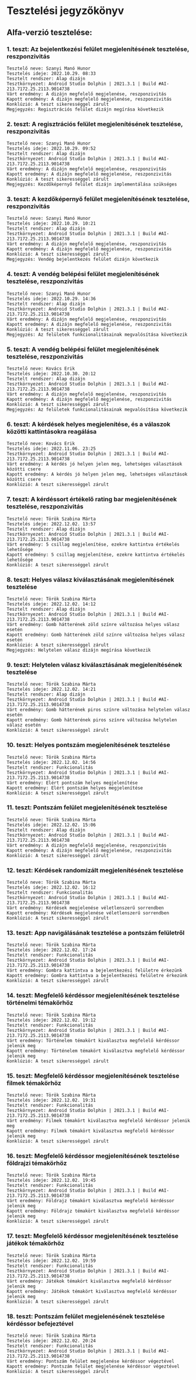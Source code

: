# Tesztelési jegyzőkönyv

## Alfa-verzió tesztelése:

### 1. teszt: Az bejelentkezési felület megjelenítésének tesztelése, reszponzivitás

    Tesztelő neve: Szanyi Manó Hunor
    Tesztelés ideje: 2022.10.29. 08:33
    Tesztelt rendszer: Alap dizájn
    Tesztkörnyezet: Android Studio Dolphin | 2021.3.1 | Build #AI-213.7172.25.2113.9014738
    Várt eredmény: A dizájn megfelelő megjelenése, reszponzivitás
    Kapott eredmény: A dizájn megfelelő megjelenése, reszponzivitás
    Konklúzió: A teszt sikerességgel zárult
    Megjegyzés: Regisztrációs felület dizájn megírása következik

### 2. teszt: A regisztrációs felület megjelenítésének tesztelése, reszponzivitás

    Tesztelő neve: Szanyi Manó Hunor
    Tesztelés ideje: 2022.10.29. 09:52
    Tesztelt rendszer: Alap dizájn
    Tesztkörnyezet: Android Studio Dolphin | 2021.3.1 | Build #AI-213.7172.25.2113.9014738
    Várt eredmény: A dizájn megfelelő megjelenése, reszponzivitás
    Kapott eredmény: A dizájn megfelelő megjelenése, reszponzivitás
    Konklúzió: A teszt sikerességgel zárult
    Megjegyzés: Kezdőképernyő felület dizájn implementálása szükséges

### 3. teszt: A kezdőképernyő felület megjelenítésének tesztelése, reszponzivitás

    Tesztelő neve: Szanyi Manó Hunor
    Tesztelés ideje: 2022.10.29. 10:21
    Tesztelt rendszer: Alap dizájn
    Tesztkörnyezet: Android Studio Dolphin | 2021.3.1 | Build #AI-213.7172.25.2113.9014738
    Várt eredmény: A dizájn megfelelő megjelenése, reszponzivitás
    Kapott eredmény: A dizájn megfelelő megjelenése, reszponzivitás
    Konklúzió: A teszt sikerességgel zárult
    Megjegyzés: Vendég bejelentkezés felület dizájn következik
    
### 4. teszt: A vendég belépési felület megjelenítésének tesztelése, reszponzivitás

    Tesztelő neve: Szanyi Manó Hunor
    Tesztelés ideje: 2022.10.29. 14:36
    Tesztelt rendszer: Alap dizájn
    Tesztkörnyezet: Android Studio Dolphin | 2021.3.1 | Build #AI-213.7172.25.2113.9014738
    Várt eredmény: A dizájn megfelelő megjelenése, reszponzivitás
    Kapott eredmény: A dizájn megfelelő megjelenése, reszponzivitás
    Konklúzió: A teszt sikerességgel zárult
    Megjegyzés: Az felületek funkcionalitásainak megvalósítása következik
    
### 5. teszt: A vendég belépési felület megjelenítésének tesztelése, reszponzivitás

    Tesztelő neve: Kovács Erik
    Tesztelés ideje: 2022.10.30. 20:12
    Tesztelt rendszer: Alap dizájn
    Tesztkörnyezet: Android Studio Dolphin | 2021.3.1 | Build #AI-213.7172.25.2113.9014738
    Várt eredmény: A dizájn megfelelő megjelenése, reszponzivitás
    Kapott eredmény: A dizájn megfelelő megjelenése, reszponzivitás
    Konklúzió: A teszt sikerességgel zárult
    Megjegyzés: Az felületek funkcionalitásainak megvalósítása következik
    
### 6. teszt: A kérdések helyes megjelenítése, és a válaszok közötti kattintásokra reagálása

    Tesztelő neve: Kovács Erik
    Tesztelés ideje: 2022.11.06. 23:25
    Tesztkörnyezet: Android Studio Dolphin | 2021.3.1 | Build #AI-213.7172.25.2113.9014738
    Várt eredmény: A kérdés jó helyen jelen meg, lehetséges választások közötti csere
    Kapott eredmény: A kérdés jó helyen jelen meg, lehetséges választások közötti csere
    Konklúzió: A teszt sikerességgel zárult
    
### 7. teszt: A kérdéssort értékelő rating bar megjelenítésének tesztelése, reszponzivitás

    Tesztelő neve: Török Szabina Márta
    Tesztelés ideje: 2022.12.02. 13:57
    Tesztelt rendszer: Alap dizájn
    Tesztkörnyezet: Android Studio Dolphin | 2021.3.1 | Build #AI-213.7172.25.2113.9014738
    Várt eredmény: 5 csillag megjelenítése, ezekre kattintva értékelés lehetősége
    Kapott eredmény: 5 csillag megjelenítése, ezekre kattintva értékelés lehetősége
    Konklúzió: A teszt sikerességgel zárult

### 8. teszt: Helyes válasz kiválasztásának megjelenítésének tesztelése

    Tesztelő neve: Török Szabina Márta
    Tesztelés ideje: 2022.12.02. 14:12
    Tesztelt rendszer: Alap dizájn
    Tesztkörnyezet: Android Studio Dolphin | 2021.3.1 | Build #AI-213.7172.25.2113.9014738
    Várt eredmény: Gomb hátterének zöld színre változása helyes válasz esetén
    Kapott eredmény: Gomb hátterének zöld színre változása helyes válasz esetén
    Konklúzió: A teszt sikerességgel zárult
    Megjegyzés: Helytelen válasz dizájn megírása következik

### 9. teszt: Helytelen válasz kiválasztásának megjelenítésének tesztelése

    Tesztelő neve: Török Szabina Márta
    Tesztelés ideje: 2022.12.02. 14:21
    Tesztelt rendszer: Alap dizájn
    Tesztkörnyezet: Android Studio Dolphin | 2021.3.1 | Build #AI-213.7172.25.2113.9014738
    Várt eredmény: Gomb hátterének piros színre változása helytelen válasz esetén
    Kapott eredmény: Gomb hátterének piros színre változása helytelen válasz esetén
    Konklúzió: A teszt sikerességgel zárult
    
### 10. teszt: Helyes pontszám  megjelenítésének tesztelése

    Tesztelő neve: Török Szabina Márta
    Tesztelés ideje: 2022.12.02. 14:56
    Tesztelt rendszer: Funkcionalitás
    Tesztkörnyezet: Android Studio Dolphin | 2021.3.1 | Build #AI-213.7172.25.2113.9014738
    Várt eredmény: Elért pontszám helyes megjelenítése
    Kapott eredmény: Elért pontszám helyes megjelenítése
    Konklúzió: A teszt sikerességgel zárult

### 11. teszt: Pontszám felület megjelenítésének tesztelése

    Tesztelő neve: Török Szabina Márta
    Tesztelés ideje: 2022.12.02. 15:06
    Tesztelt rendszer: Alap dizájn 
    Tesztkörnyezet: Android Studio Dolphin | 2021.3.1 | Build #AI-213.7172.25.2113.9014738
    Várt eredmény: A dizájn megfelelő megjelenése, reszponzivitás
    Kapott eredmény: A dizájn megfelelő megjelenése, reszponzivitás
    Konklúzió: A teszt sikerességgel zárult

### 12. teszt: Kérdések randomizált megjelenítésének tesztelése

    Tesztelő neve: Török Szabina Márta
    Tesztelés ideje: 2022.12.02. 16:12
    Tesztelt rendszer: Funkcionalitás
    Tesztkörnyezet: Android Studio Dolphin | 2021.3.1 | Build #AI-213.7172.25.2113.9014738
    Várt eredmény: Kérdések megjelenése véletlenszerű sorrendben
    Kapott eredmény: Kérdések megjelenése véletlenszerű sorrendben
    Konklúzió: A teszt sikerességgel zárult
    
### 13. teszt: App navigálásának tesztelése a pontszám felületről

    Tesztelő neve: Török Szabina Márta
    Tesztelés ideje: 2022.12.02. 17:24
    Tesztelt rendszer: Funkcionalitás
    Tesztkörnyezet: Android Studio Dolphin | 2021.3.1 | Build #AI-213.7172.25.2113.9014738
    Várt eredmény: Gombra kattintva a bejelentkezési felületre érkezünk
    Kapott eredmény: Gombra kattintva a bejelentkezési felületre érkezünk
    Konklúzió: A teszt sikerességgel zárult

### 14. teszt: Megfelelő kérdéssor megjelenítésének tesztelése történelmi témakörhöz

    Tesztelő neve: Török Szabina Márta
    Tesztelés ideje: 2022.12.02. 19:12
    Tesztelt rendszer: Funkcionalitás
    Tesztkörnyezet: Android Studio Dolphin | 2021.3.1 | Build #AI-213.7172.25.2113.9014738
    Várt eredmény: Történelem témakört kiválasztva megfelelő kérdéssor jelenik meg
    Kapott eredmény: Történelem témakört kiválasztva megfelelő kérdéssor jelenik meg
    Konklúzió: A teszt sikerességgel zárult

### 15. teszt: Megfelelő kérdéssor megjelenítésének tesztelése filmek témakörhöz

    Tesztelő neve: Török Szabina Márta
    Tesztelés ideje: 2022.12.02. 19:31
    Tesztelt rendszer: Funkcionalitás
    Tesztkörnyezet: Android Studio Dolphin | 2021.3.1 | Build #AI-213.7172.25.2113.9014738
    Várt eredmény: Filmek témakört kiválasztva megfelelő kérdéssor jelenik meg
    Kapott eredmény: Filmek témakört kiválasztva megfelelő kérdéssor jelenik meg
    Konklúzió: A teszt sikerességgel zárult
    
### 16. teszt: Megfelelő kérdéssor megjelenítésének tesztelése földrajzi témakörhöz

    Tesztelő neve: Török Szabina Márta
    Tesztelés ideje: 2022.12.02. 19:45
    Tesztelt rendszer: Funkcionalitás
    Tesztkörnyezet: Android Studio Dolphin | 2021.3.1 | Build #AI-213.7172.25.2113.9014738
    Várt eredmény: Földrajz témakört kiválasztva megfelelő kérdéssor jelenik meg
    Kapott eredmény: Földrajz témakört kiválasztva megfelelő kérdéssor jelenik meg
    Konklúzió: A teszt sikerességgel zárult

### 17. teszt: Megfelelő kérdéssor megjelenítésének tesztelése játékok témakörhöz

    Tesztelő neve: Török Szabina Márta
    Tesztelés ideje: 2022.12.02. 19:59
    Tesztelt rendszer: Funkcionalitás
    Tesztkörnyezet: Android Studio Dolphin | 2021.3.1 | Build #AI-213.7172.25.2113.9014738
    Várt eredmény: Játékok témakört kiválasztva megfelelő kérdéssor jelenik meg
    Kapott eredmény: Játékok témakört kiválasztva megfelelő kérdéssor jelenik meg
    Konklúzió: A teszt sikerességgel zárult

### 18. teszt: Pontszám felület megjelenésének tesztelése kérdéssor befejeztével

    Tesztelő neve: Török Szabina Márta
    Tesztelés ideje: 2022.12.02. 20:24
    Tesztelt rendszer: Funkcionalitás
    Tesztkörnyezet: Android Studio Dolphin | 2021.3.1 | Build #AI-213.7172.25.2113.9014738
    Várt eredmény: Pontszám felület megjelenése kérdéssor végeztével
    Kapott eredmény: Pontszám felület megjelenése kérdéssor végeztével
    Konklúzió: A teszt sikerességgel zárult

